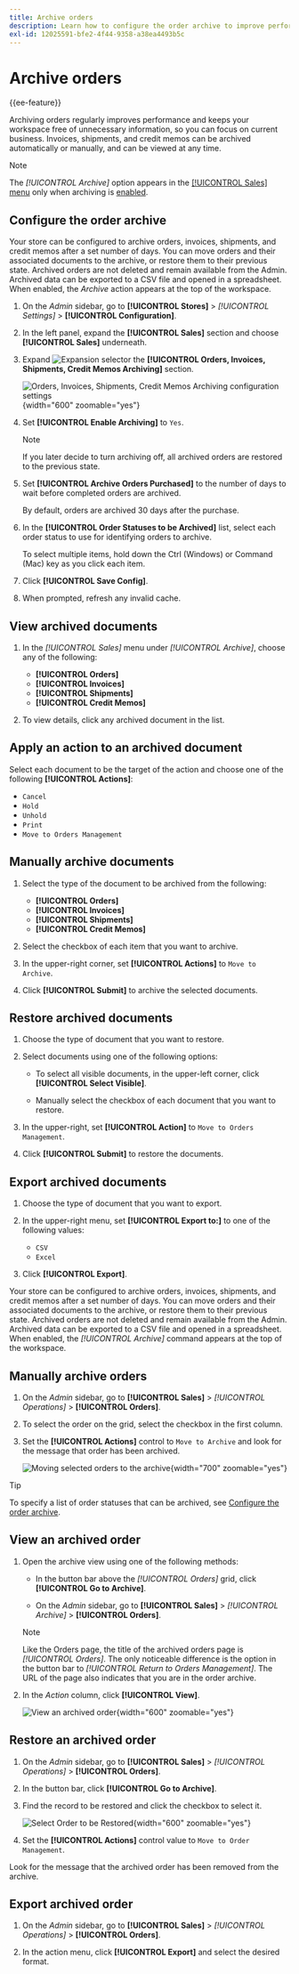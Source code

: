 ```yaml
---
title: Archive orders
description: Learn how to configure the order archive to improve performance and streamline Commerce for your organization.
exl-id: 12025591-bfe2-4f44-9358-a38ea4493b5c
---
```

# Archive orders

{{ee-feature}}

Archiving orders regularly improves performance and keeps your workspace free of unnecessary information, so you can focus on current business. Invoices, shipments, and credit memos can be archived automatically or manually, and can be viewed at any time.

>[!NOTE]
>
>The _[!UICONTROL Archive]_ option appears in the [[!UICONTROL Sales] menu](sales-menu.md) only when archiving is [enabled](../configuration-reference/sales/sales.md).

## Configure the order archive

Your store can be configured to archive orders, invoices, shipments, and credit memos after a set number of days. You can move orders and their associated documents to the archive, or restore them to their previous state. Archived orders are not deleted and remain available from the Admin. Archived data can be exported to a CSV file and opened in a spreadsheet. When enabled, the _Archive_ action appears at the top of the workspace.

1. On the _Admin_ sidebar, go to **[!UICONTROL Stores]** > _[!UICONTROL Settings]_ > **[!UICONTROL Configuration]**.

1. In the left panel, expand the **[!UICONTROL Sales]** section and choose **[!UICONTROL Sales]** underneath.

1. Expand ![Expansion selector](../assets/icon-display-expand.png) the **[!UICONTROL Orders, Invoices, Shipments, Credit Memos Archiving]** section.

   ![Orders, Invoices, Shipments, Credit Memos Archiving configuration settings](../configuration-reference/sales/assets/sales-orders-invoices-shipments-credit-memos-archiving.png){width="600" zoomable="yes"}

1. Set **[!UICONTROL Enable Archiving]** to `Yes`.

   >[!NOTE]
   >
   >If you later decide to turn archiving off, all archived orders are restored to the previous state.

1. Set **[!UICONTROL Archive Orders Purchased]** to the number of days to wait before completed orders are archived.

   By default, orders are archived 30 days after the purchase.

1. In the **[!UICONTROL Order Statuses to be Archived]** list, select each order status to use for identifying orders to archive. 

   To select multiple items, hold down the Ctrl (Windows) or Command (Mac) key as you click each item.

1. Click **[!UICONTROL Save Config]**.

1. When prompted, refresh any invalid cache.

## View archived documents

1. In the _[!UICONTROL Sales]_ menu under _[!UICONTROL Archive]_, choose any of the following:

   - **[!UICONTROL Orders]**
   - **[!UICONTROL Invoices]**
   - **[!UICONTROL Shipments]**
   - **[!UICONTROL Credit Memos]**

1. To view details, click any archived document in the list.

## Apply an action to an archived document

Select each document to be the target of the action and choose one of the following **[!UICONTROL Actions]**:

- `Cancel`
- `Hold`
- `Unhold`
- `Print`
- `Move to Orders Management`

## Manually archive documents

1. Select the type of the document to be archived from the following:

   - **[!UICONTROL Orders]**
   - **[!UICONTROL Invoices]**
   - **[!UICONTROL Shipments]**
   - **[!UICONTROL Credit Memos]**

1. Select the checkbox of each item that you want to archive.

1. In the upper-right corner, set **[!UICONTROL Actions]** to `Move to Archive`.

1. Click **[!UICONTROL Submit]** to archive the selected documents.

## Restore archived documents

1. Choose the type of document that you want to restore.

1. Select documents using one of the following options:

   - To select all visible documents, in the upper-left corner, click **[!UICONTROL Select Visible]**.

   - Manually select the checkbox of each document that you want to restore.

1. In the upper-right, set **[!UICONTROL Action]** to `Move to Orders Management`.

1. Click **[!UICONTROL Submit]** to restore the documents.

## Export archived documents

1. Choose the type of document that you want to export.

1. In the upper-right menu, set **[!UICONTROL Export to:]** to one of the following values:

   - `CSV`
   - `Excel`

1. Click **[!UICONTROL Export]**.

Your store can be configured to archive orders, invoices, shipments, and credit memos after a set number of days. You can move orders and their associated documents to the archive, or restore them to their previous state. Archived orders are not deleted and remain available from the Admin. Archived data can be exported to a CSV file and opened in a spreadsheet. When enabled, the _[!UICONTROL Archive]_ command appears at the top of the workspace.

## Manually archive orders

1. On the _Admin_ sidebar, go to **[!UICONTROL Sales]** > _[!UICONTROL Operations]_ > **[!UICONTROL Orders]**.

1. To select the order on the grid, select the checkbox in the first column.

1. Set the **[!UICONTROL Actions]** control to `Move to Archive` and look for the message that order has been archived.

   ![Moving selected orders to the archive ](./assets/order-move-to-archive.png){width="700" zoomable="yes"}

>[!TIP]
>
>To specify a list of order statuses that can be archived, see [Configure the order archive](#configure-the-order-archive).

## View an archived order

1. Open the archive view using one of the following methods:

    - In the button bar above the _[!UICONTROL Orders]_ grid, click **[!UICONTROL Go to Archive]**.

    - On the _Admin_ sidebar, go to **[!UICONTROL Sales]** > _[!UICONTROL Archive]_ > **[!UICONTROL Orders]**.

   >[!NOTE]
   >
   >Like the Orders page, the title of the archived orders page is _[!UICONTROL Orders]_. The only noticeable difference is the option in the button bar to _[!UICONTROL Return to Orders Management]_. The URL of the page also indicates that you are in the order archive.

1. In the _Action_ column, click **[!UICONTROL View]**.

   ![View an archived order](./assets/order-archived-view.png){width="600" zoomable="yes"}

## Restore an archived order

1. On the _Admin_ sidebar, go to **[!UICONTROL Sales]** > _[!UICONTROL Operations]_ > **[!UICONTROL Orders]**.

1. In the button bar, click **[!UICONTROL Go to Archive]**.

1. Find the record to be restored and click the checkbox to select it.

   ![Select Order to be Restored](./assets/order-archived-select-to-restore.png){width="600" zoomable="yes"}

1. Set the **[!UICONTROL Actions]** control value to `Move to Order Management`.

 Look for the message that the archived order has been removed from the archive.

## Export archived order

1. On the _Admin_ sidebar, go to **[!UICONTROL Sales]** > _[!UICONTROL Operations]_ > **[!UICONTROL Orders]**.

1. In the action menu, click **[!UICONTROL Export]** and select the desired format.
